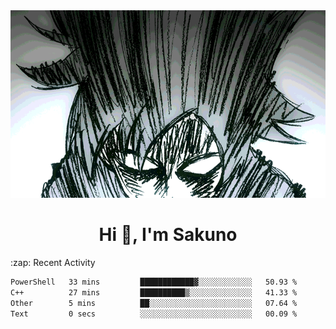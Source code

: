 <body>
<h1 align="center"></h1>
<br>
<div align="center">
<img width="auto" height="300" src="Img/mobFreakoutLonger.gif"/>
</div>
</div>
<h1 align="center">Hi 👋, I'm Sakuno</h1>
:zap: Recent Activity

<!--START_SECTION:waka-->

```txt
PowerShell   33 mins         ████████████▓░░░░░░░░░░░░   50.93 %
C++          27 mins         ██████████▒░░░░░░░░░░░░░░   41.33 %
Other        5 mins          ██░░░░░░░░░░░░░░░░░░░░░░░   07.64 %
Text         0 secs          ░░░░░░░░░░░░░░░░░░░░░░░░░   00.09 %
```

<!--END_SECTION:waka-->
